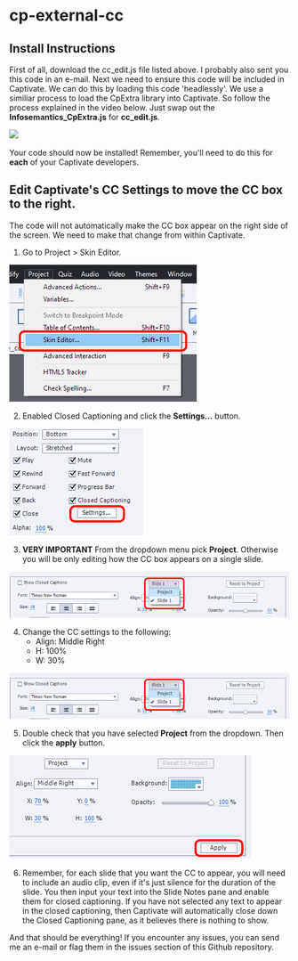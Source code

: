 # cp-external-cc
## Install Instructions
First of all, download the cc_edit.js file listed above. I probably also sent you this code in an e-mail.
Next we need to ensure this code will be included in Captivate. We can do this by loading this code 'headlessly'. We use a similiar process to load the CpExtra library into Captivate. So follow the process explained in the video below. Just swap out the **Infosemantics_CpExtra.js** for **cc_edit.js**.

[![](http://img.youtube.com/vi/i-px1CkiDHM/0.jpg)](http://www.youtube.com/watch?v=i-px1CkiDHM "Headless Loading")

Your code should now be installed! Remember, you'll need to do this for **each** of your Captivate developers. 

## Edit Captivate's CC Settings to move the CC box to the right.
The code will not automatically make the CC box appear on the right side of the screen. We need to make that change from within Captivate.
1. Go to Project > Skin Editor.

![Project > Skin Editor inside Captivate](https://github.com/WidgetKing/cp-external-cc-box/blob/main/images/project-skin-editor.png?raw=true)

2. Enabled Closed Captioning and click the **Settings...** button.

![Skin Editor Dialogue with Closed Captioning settings button](https://github.com/WidgetKing/cp-external-cc-box/blob/main/images/cc-settings.jpg?raw=true)

3. **VERY IMPORTANT** From the dropdown menu pick **Project**. Otherwise you will be only editing how the CC box appears on a single slide.

![Selecting Project from the dropdown menu](https://github.com/WidgetKing/cp-external-cc-box/blob/main/images/cc-whole-project.png?raw=true)

4. Change the CC settings to the following:
    - Align: Middle Right
    - H: 100%
    - W: 30%

![CC settings for putting the box on the right of the screen](https://github.com/WidgetKing/cp-external-cc-box/blob/main/images/cc-whole-project.png?raw=true)

5. Double check that you have selected **Project** from the dropdown. Then click the **apply** button.

![Clicking the apply button](https://github.com/WidgetKing/cp-external-cc-box/blob/main/images/cc-apply.png?raw=true)

6. Remember, for each slide that you want the CC to appear, you will need to include an audio clip, even if it's just silence for the duration of the slide. You then input your text into the Slide Notes pane and enable them for closed captioning. If you have not selected any text to appear in the closed captioning, then Captivate will automatically close down the Closed Captioning pane, as it believes there is nothing to show.

And that should be everything! If you encounter any issues, you can send me an e-mail or flag them in the issues section of this Github repository.